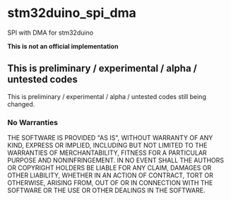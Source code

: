 # stm32duino_spi_dma
SPI with DMA for stm32duino

**This is not an official implementation**

## This is preliminary / experimental / alpha / untested codes

This is preliminary / experimental / alpha / untested codes still being changed.

### No Warranties

THE SOFTWARE IS PROVIDED "AS IS", WITHOUT WARRANTY OF ANY KIND, EXPRESS OR IMPLIED, INCLUDING BUT NOT LIMITED TO THE WARRANTIES OF MERCHANTABILITY, FITNESS FOR A PARTICULAR PURPOSE AND NONINFRINGEMENT. IN NO EVENT SHALL THE AUTHORS OR COPYRIGHT HOLDERS BE LIABLE FOR ANY CLAIM, DAMAGES OR OTHER LIABILITY, WHETHER IN AN ACTION OF CONTRACT, TORT OR OTHERWISE, ARISING FROM, OUT OF OR IN CONNECTION WITH THE SOFTWARE OR THE USE OR OTHER DEALINGS IN THE SOFTWARE.

